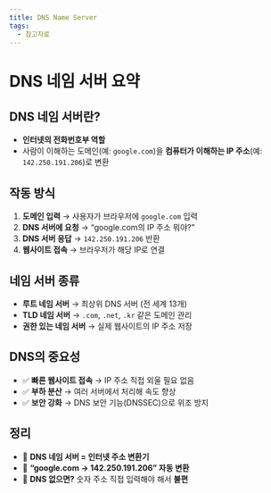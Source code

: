 ```yaml
---
title: DNS Name Server
tags:
  - 참고자료
---
```

# DNS 네임 서버 요약

## DNS 네임 서버란?  
- **인터넷의 전화번호부 역할**  
- 사람이 이해하는 도메인(예: `google.com`)을 **컴퓨터가 이해하는 IP 주소**(예: `142.250.191.206`)로 변환  

## 작동 방식  
1. **도메인 입력** → 사용자가 브라우저에 `google.com` 입력  
2. **DNS 서버에 요청** → “google.com의 IP 주소 뭐야?”  
3. **DNS 서버 응답** → `142.250.191.206` 반환  
4. **웹사이트 접속** → 브라우저가 해당 IP로 연결  

## 네임 서버 종류  
- **루트 네임 서버** → 최상위 DNS 서버 (전 세계 13개)  
- **TLD 네임 서버** → `.com`, `.net`, `.kr` 같은 도메인 관리  
- **권한 있는 네임 서버** → 실제 웹사이트의 IP 주소 저장  

## DNS의 중요성  
- ✅ **빠른 웹사이트 접속** → IP 주소 직접 외울 필요 없음  
- ✅ **부하 분산** → 여러 서버에서 처리해 속도 향상  
- ✅ **보안 강화** → DNS 보안 기능(DNSSEC)으로 위조 방지  

## 정리  
- 📌 **DNS 네임 서버 = 인터넷 주소 변환기**  
- 📌 **“google.com → 142.250.191.206” 자동 변환**  
- 📌 **DNS 없으면?** 숫자 주소 직접 입력해야 해서 **불편**  